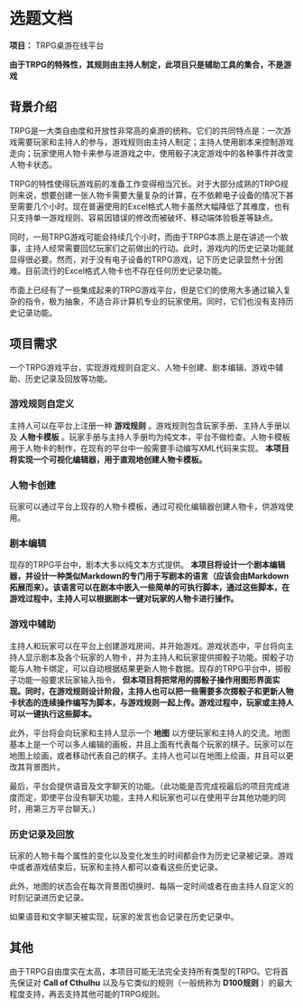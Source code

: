 # 选题文档

**项目：** TRPG桌游在线平台

**由于TRPG的特殊性，其规则由主持人制定，此项目只是辅助工具的集合，不是游戏**

## 背景介绍

TRPG是一大类自由度和开放性非常高的桌游的统称。它们的共同特点是：一次游戏需要玩家和主持人的参与，游戏规则由主持人制定；主持人使用剧本来控制游戏走向；玩家使用人物卡来参与进游戏之中，使用骰子决定游戏中的各种事件并改变人物卡状态。

TRPG的特性使得玩游戏前的准备工作变得相当冗长。对于大部分成熟的TRPG规则来说，想要创建一张人物卡需要大量复杂的计算，在不依赖电子设备的情况下甚至需要几个小时。现在普遍使用的Excel格式人物卡虽然大幅降低了其难度，也有只支持单一游戏规则、容易因错误的修改而被破坏、移动端体验极差等缺点。

同时，一局TRPG游戏可能会持续几个小时，而由于TRPG本质上是在讲述一个故事，主持人经常需要回忆玩家们之前做出的行动。此时，游戏内的历史记录功能就显得很必要。然而，对于没有电子设备的TRPG游戏，记下历史记录显然十分困难。目前流行的Excel格式人物卡也不存在任何历史记录功能。

市面上已经有了一些集成起来的TRPG游戏平台，但是它们的使用大多通过输入复杂的指令，极为抽象，不适合非计算机专业的玩家使用。同时，它们也没有支持历史记录功能。

## 项目需求

一个TRPG游戏平台，实现游戏规则自定义、人物卡创建、剧本编辑、游戏中辅助、历史记录及回放等功能。

### 游戏规则自定义

主持人可以在平台上注册一种 **游戏规则** 。游戏规则包含玩家手册、主持人手册以及 **人物卡模板** 。玩家手册与主持人手册均为纯文本，平台不做检查。人物卡模板用于人物卡的制作，在现有的平台中一般需要手动编写XML代码来实现。 **本项目将实现一个可视化编辑器，用于直观地创建人物卡模板。**

### 人物卡创建

玩家可以通过平台上现存的人物卡模板，通过可视化编辑器创建人物卡，供游戏使用。

### 剧本编辑

现存的TRPG平台中，剧本大多以纯文本方式提供。 **本项目将设计一个剧本编辑器，并设计一种类似Markdown的专门用于写剧本的语言（应该会由Markdown拓展而来）。该语言可以在剧本中嵌入一些简单的可执行脚本，通过这些脚本，在游戏过程中，主持人可以根据剧本一键对玩家的人物卡进行操作。**

### 游戏中辅助

主持人和玩家可以在平台上创建游戏房间，并开始游戏。游戏状态中，平台将向主持人显示剧本及各个玩家的人物卡，并为主持人和玩家提供掷骰子功能。掷骰子功能与人物卡绑定，可以自动根据结果更新人物卡数据。现存的TRPG平台中，掷骰子功能一般要求玩家输入指令， **但本项目将把常用的掷骰子操作用图形界面实现。同时，在游戏规则设计阶段，主持人也可以把一些需要多次掷骰子和更新人物卡状态的连续操作编写为脚本，与游戏规则一起上传。游戏过程中，玩家或主持人可以一键执行这些脚本。**

此外，平台将会向玩家和主持人显示一个 **地图** 以方便玩家和主持人的交流。地图基本上是一个可以多人编辑的画板，并且上面有代表每个玩家的棋子。玩家可以在地图上绘画，或者移动代表自己的棋子。主持人也可以在地图上绘画，并且可以更改其背景图片。

最后，平台会提供语音及文字聊天的功能。（此功能是否完成视最后的项目完成进度而定，即使平台没有聊天功能，主持人和玩家也可以在使用平台其他功能的同时，用第三方平台聊天。）

### 历史记录及回放

玩家的人物卡每个属性的变化以及变化发生的时间都会作为历史记录被记录。游戏中或者游戏结束后，玩家和主持人都可以查看这些历史记录。

此外，地图的状态会在每次背景图切换时、每隔一定时间或者在由主持人自定义的时刻记录进历史记录。

如果语音和文字聊天被实现，玩家的发言也会记录在历史记录中。

## 其他

由于TRPG自由度实在太高，本项目可能无法完全支持所有类型的TRPG。它将首先保证对 **Call of Cthulhu** 以及与它类似的规则（一般统称为 **D100规则** ）的最大程度支持，再去支持其他可能的TRPG规则。